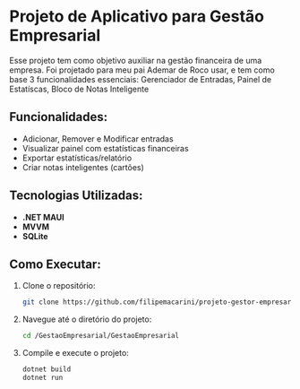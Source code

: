 # Projeto de Aplicativo para Gestão Empresarial
Esse projeto tem como objetivo auxiliar na gestão financeira de uma empresa. Foi projetado para meu pai Ademar de Roco usar, e tem como base 3 funcionalidades essenciais: Gerenciador de Entradas, Painel de Estatíscas, Bloco de Notas Inteligente

## Funcionalidades:
- Adicionar, Remover e Modificar entradas
- Visualizar painel com estatísticas financeiras
- Exportar estatísticas/relatório
- Criar notas inteligentes (cartões)

## Tecnologias Utilizadas:
- **.NET MAUI**
- **MVVM**
- **SQLite**

## Como Executar:
1. Clone o repositório:
    ```bash
    git clone https://github.com/filipemacarini/projeto-gestor-empresarial.git
    ```
2. Navegue até o diretório do projeto:
    ```bash
    cd /GestaoEmpresarial/GestaoEmpresarial
    ```
3. Compile e execute o projeto:
    ```bash
    dotnet build
    dotnet run
    ```
